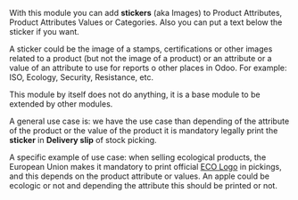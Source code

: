 With this module you can add **stickers** (aka Images) to Product
Attributes, Product Attributes Values or Categories. Also you can put a
text below the sticker if you want.

A sticker could be the image of a stamps, certifications or other images
related to a product (but not the image of a product) or an attribute or
a value of an attribute to use for reports o other places in Odoo. For
example: ISO, Ecology, Security, Resistance, etc.

This module by itself does not do anything, it is a base module to be
extended by other modules.

A general use case is: we have the use case than depending of the
attribute of the product or the value of the product it is mandatory
legally print the **sticker** in **Delivery slip** of stock picking.

A specific example of use case: when selling ecological products, the
European Union makes it mandatory to print official [ECO
Logo](https://agriculture.ec.europa.eu/farming/organic-farming/organic-logo_en)
in pickings, and this depends on the product attribute or values. An
apple could be ecologic or not and depending the attribute this should
be printed or not.
